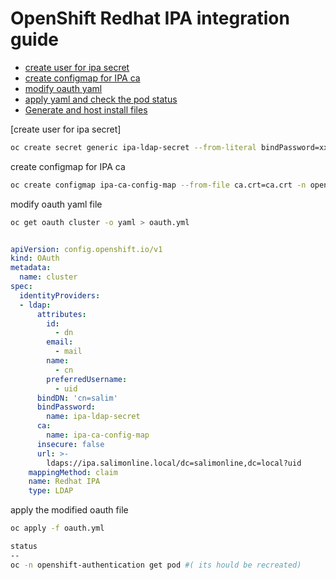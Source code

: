 # OpenShift Redhat IPA integration guide

-  [create user for ipa secret](#)
  - [create configmap for IPA ca](#architecture-diagram)
  - [modify oauth yaml](#download-software)
  - [apply yaml and check the pod status](#configure-local-registry)
  - [Generate and host install files](#generate-and-host-install-files)



[create user for ipa secret]
```bash
oc create secret generic ipa-ldap-secret --from-literal bindPassword=xxx -n openshift-config
```
create configmap for IPA ca

```bash
oc create configmap ipa-ca-config-map --from-file ca.crt=ca.crt -n openshift-config
```
modify oauth yaml file
```bash
oc get oauth cluster -o yaml > oauth.yml
```
```yaml

apiVersion: config.openshift.io/v1
kind: OAuth
metadata:
  name: cluster
spec:
  identityProviders:
  - ldap:
      attributes:
        id:
          - dn
        email:
          - mail
        name:
          - cn
        preferredUsername:
          - uid
      bindDN: 'cn=salim'
      bindPassword:
        name: ipa-ldap-secret
      ca:
        name: ipa-ca-config-map
      insecure: false
      url: >-
        ldaps://ipa.salimonline.local/dc=salimonline,dc=local?uid
    mappingMethod: claim
    name: Redhat IPA
    type: LDAP
```
apply the modified oauth file
```bash
oc apply -f oauth.yml

status
--
oc -n openshift-authentication get pod #( its hould be recreated)
```          
